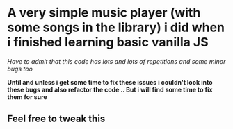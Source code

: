 # A very simple music player (with some songs in the library) i did when i finished learning basic vanilla JS

_Have to admit that this code has lots and lots of repetitions and some minor bugs too_

**Until and unless i get some time to fix these issues i couldn't look into these bugs and also refactor the code .. But i will find some time to fix them for sure**

## Feel free to tweak this
